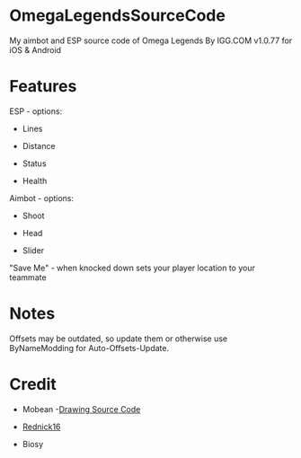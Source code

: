 # OmegaLegendsSourceCode
My aimbot and ESP source code of Omega Legends By IGG.COM v1.0.77 for iOS & Android
# Features
ESP - options:

  * Lines
  
  * Distance
  
  * Status
  
  * Health

Aimbot - options:

  * Shoot
  
  * Head
  
  * Slider
  
 "Save Me" - when knocked down sets your player location to your teammate
 
 # Notes
 Offsets may be outdated, so update them or otherwise use ByNameModding for Auto-Offsets-Update.
 
 # Credit
 * Mobean -[Drawing Source Code](https://github.com/zeno544/esp-source-code-for-ios)
 
 * [Rednick16](https://github.com/Rednick16)
 
 * Biosy
 
